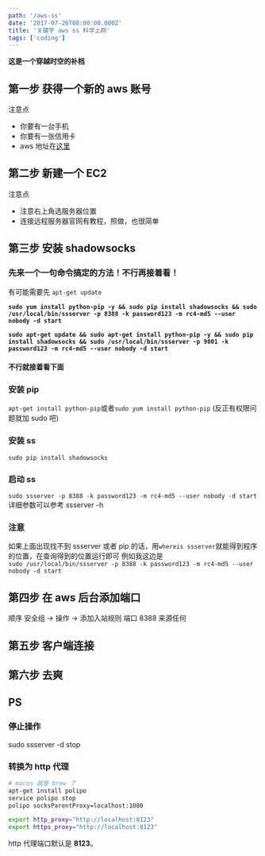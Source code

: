```yaml
---
path: '/aws-ss'
date: '2017-07-26T08:00:00.000Z'
title: '关键字 aws ss 科学上网'
tags: ['coding']
---
```


**这是一个穿越时空的补档**

## 第一步 获得一个新的 aws 账号

注意点

- 你要有一台手机
- 你要有一张信用卡
- aws 地址在[这里](https://aws.amazon.com)

## 第二步 新建一个 EC2

注意点

- 注意右上角选服务器位置
- 连接远程服务器官网有教程，照做，也很简单

## 第三步 安装 shadowsocks

### 先来一个一句命令搞定的方法！不行再接着看！

有可能需要先 `apt-get update`

**`sudo yum install python-pip -y && sudo pip install shadowsocks && sudo /usr/local/bin/ssserver -p 8388 -k password123 -m rc4-md5 --user nobody -d start`**

**`sudo apt-get update && sudo apt-get install python-pip -y && sudo pip install shadowsocks && sudo /usr/local/bin/ssserver -p 9001 -k password123 -m rc4-md5 --user nobody -d start`**

#### 不行就接着看下面

### 安装 pip

`apt-get install python-pip`或者`sudo yum install python-pip`
(反正有权限问题就加 sudo 吧)

### 安装 ss

`sudo pip install shadowsocks`

### 启动 ss

`sudo ssserver -p 8388 -k password123 -m rc4-md5 --user nobody -d start`
详细参数可以参考 ssserver -h

### 注意

如果上面出现找不到 ssserver 或者 pip 的话，用`whereis ssserver`就能得到程序的位置，在查询得到的位置运行即可
例如我这边是  
`sudo /usr/local/bin/ssserver -p 8388 -k password123 -m rc4-md5 --user nobody -d start`

## 第四步 在 aws 后台添加端口

顺序
安全组 → 操作 → 添加入站规则
端口 8388 来源任何

## 第五步 客户端连接

## 第六步 去爽

## PS

### 停止操作 

sudo ssserver -d stop

### 转换为 http 代理

```bash
# macos 就是 brew 了
apt-get install polipo
service polipo stop
polipo socksParentProxy=localhost:1080

export http_proxy="http://localhost:8123"
export https_proxy="http://localhost:8123"
```

http 代理端口默认是 **8123**。